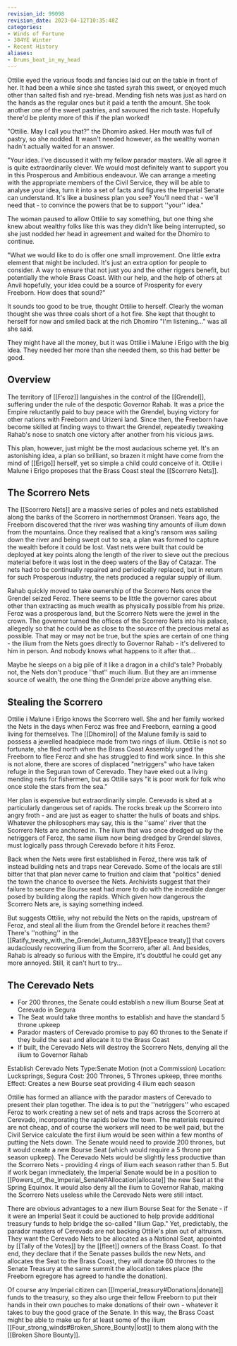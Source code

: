 ```yaml
---
revision_id: 99098
revision_date: 2023-04-12T10:35:48Z
categories:
- Winds of Fortune
- 384YE Winter
- Recent History
aliases:
- Drums_beat_in_my_head
---
```



Ottilie eyed the various foods and fancies laid out on the table in front of her. It had been a while since she tasted syrah this sweet, or enjoyed much other than salted fish and rye-bread. Mending fish nets was just as hard on the hands as the regular ones but it paid a tenth the amount. She took another one of the sweet pastries, and savoured the rich taste. Hopefully there'd be plenty more of this if the plan worked!

"Ottilie. May I call you that?" the Dhomiro asked. Her mouth was full of pastry, so she nodded. It wasn't needed however, as the wealthy woman hadn't actually waited for an answer.

"Your idea. I've discussed it with my fellow parador masters. We all agree it is quite extraordinarily clever. We would most definitely want to support you in this Prosperous and Ambitious endeavour. We can arrange a meeting with the appropriate members of the Civil Service, they will be able to analyse your idea, turn it into a set of facts and figures the Imperial Senate can understand. It's like a business plan you see? You'll need that - we'll need that - to convince the powers that be to support ''your'' idea."

The woman paused to allow Ottilie to say something, but one thing she knew about wealthy folks like this was they didn't like being interrupted, so she just nodded her head in agreement and waited for the Dhomiro to continue.

"What we would like to do is offer one small improvement. One little extra element that might be included. It's just an extra option for people to consider. A way to ensure that not just you and the other riggers benefit, but potentially the whole Brass Coast. With our help, and the help of others at Anvil hopefully, your idea could be a source of Prosperity for every Freeborn. How does that sound?" 

It sounds too good to be true, thought Ottilie to herself. Clearly the woman thought she was three coals short of a hot fire. She kept that thought to herself for now and smiled back at the rich Dhomiro "I'm listening..." was all she said.

They might have all the money, but it was Ottilie i Malune i Erigo with the big idea. They needed her more than she needed them, so this had better be good.


## Overview
The territory of [[Feroz]] languishes in the control of the [[Grendel]], suffering under the rule of the despotic Governor Rahab. It was a price the Empire reluctantly paid to buy peace with the Grendel, buying victory for other nations with Freeborn and Urizeni land. Since then, the Freeborn have become skilled at finding ways to thwart the Grendel, repeatedly tweaking Rahab's nose to snatch one victory after another from his vicious jaws.

This plan, however, just might be the most audacious scheme yet. It's an astonishing idea, a plan so brilliant, so brazen it might have come from the mind of [[Erigo]] herself, yet so simple a child could conceive of it. Ottilie i Malune i Erigo proposes that the Brass Coast steal the [[Scorrero Nets]].

## The Scorrero Nets
The [[Scorrero Nets]] are a massive series of poles and nets established along the banks of the Scorrero in northernmost Oranseri. Years ago, the Freeborn discovered that the river was washing tiny amounts of ilium down from the mountains. Once they realised that a king's ransom was sailing down the river and being swept out to sea, a plan was formed to capture the wealth before it could be lost. Vast nets were built that could be deployed at key points along the length of the river to sieve out the precious material before it was lost in the deep waters of the Bay of Catazar. The nets had to be continually repaired and periodically replaced, but in return for such Prosperous industry, the nets produced a regular supply of ilium.

Rahab quickly moved to take ownership of the Scorrero Nets once the Grendel seized Feroz. There seems to be little the governor cares about other than extracting as much wealth as physically possible from his prize. Feroz was a prosperous land, but the Scorrero Nets were the jewel in the crown. The governor turned the offices of the Scorrero Nets into his palace, allegedly so that he could be as close to the source of the precious metal as possible. That may or may not be true, but the spies are certain of one thing - the ilium from the Nets goes directly to Governor Rahab - it's delivered to him in person. And nobody knows what happens to it after that...

Maybe he sleeps on a big pile of it like a dragon in a child's tale? Probably not, the Nets don't produce ''that'' much ilium. But they are an immense source of wealth, the one thing the Grendel prize above anything else.

## Stealing the Scorrero
Ottilie i Malune i Erigo knows the Scorrero well. She and her family worked the Nets in the days when Feroz was free and Freeborn, earning a good living for themselves. The [[Dhomiro]] of the Malune family is said to possess a jewelled headpiece made from two rings of ilium. Ottilie is not so fortunate, she fled north when the Brass Coast Assembly urged the Freeborn to flee Feroz and she has struggled to find work since. In this she is not alone, there are scores of displaced "netriggers" who have taken refuge in the Seguran town of Cerevado. They have eked out a living mending nets for fishermen, but as Ottilie says "it is poor work for folk who once stole the stars from the sea."

Her plan is expensive but extraordinarily simple. Cerevado is sited at a particularly dangerous set of rapids. The rocks break up the Scorrero into angry froth - and are just as eager to shatter the hulls of boats and ships. Whatever the philosophers may say, this is the ''same'' river that the Scorrero Nets are anchored in. The ilium that was once dredged up by the netriggers of Feroz, the same ilium now being dredged by Grendel slaves, must logically pass through Cerevado before it hits Feroz.

Back when the Nets were first established in Feroz, there was talk of instead building nets and traps near Cerevado. Some of the locals are still bitter that that plan never came to fruition and claim that "politics" denied the town the chance to oversee the Nets. Archivists suggest that their failure to secure the Bourse seat had more to do with the incredible danger posed by building along the rapids. Which given how dangerous the Scorrero Nets are, is saying something indeed.

But suggests Ottilie, why not rebuild the Nets on the rapids, upstream of Feroz, and steal all the ilium from the Grendel before it reaches them? There's ''nothing'' in the [[Ratify_treaty_with_the_Grendel_Autumn_383YE|peace treaty]] that covers audaciously recovering ilium from the Scorrero, after all. And besides, Rahab is already so furious with the Empire, it's doubtful he could get any more annoyed. Still, it can't hurt to try...

## The Cerevado Nets
* For 200 thrones, the Senate could establish a new ilium Bourse Seat at Cerevado in Segura
* The Seat would take three months to establish and have the standard 5 throne upkeep
* Parador masters of Cerevado promise to pay 60 thrones to the Senate if they build the seat and allocate it to the Brass Coast
* If built, the Cerevado Nets will destroy the Scorrero Nets, denying all the ilium to Governor Rahab


Establish Cerevado Nets
Type:Senate Motion (not a Commission)
Location: Lucksprings, Segura
Cost: 200 Thrones, 5 Thrones upkeep, three months
Effect: Creates a new Bourse seat providing 4 ilium each season

Ottilie has formed an alliance with the parador masters of Cerevado to present their plan together. The idea is to put the ''netriggers'' who escaped Feroz to work creating a new set of nets and traps across the Scorrero at Cerevado, incorporating the rapids below the town. The materials required are not cheap, and of course the workers will need to be well paid, but the Civil Service calculate the first ilium would be seen within a few months of putting the Nets down. The Senate would need to provide 200 thrones, but it would create a new Bourse Seat (which would require a 5 throne per season upkeep). The Cerevado Nets would be slightly less productive than the Scorrero Nets - providing 4 rings of ilium each season rather than 5. But if work began immediately, the Imperial Senate would be in a position to [[Powers_of_the_Imperial_Senate#Allocation|allocate]] the new Seat at the Spring Equinox. It would also deny all the ilium to Governor Rahab, making the Scorrero Nets useless while the Cerevado Nets were still intact.

There are obvious advantages to a new ilium Bourse Seat for the Senate - if it were an Imperial Seat it could be auctioned to help provide additional treasury funds to help bridge the so-called "Ilium Gap." Yet, predictably, the parador masters of Cerevado are not backing Ottilie's plan out of altruism. They want the Cerevado Nets to be allocated as a National Seat, appointed by [[Tally of the Votes]] by the [[fleet]] owners of the Brass Coast. To that end, they declare that if the Senate passes builds the new Nets, and allocates the Seat to the Brass Coast, they will donate 60 thrones to the Senate Treasury at the same summit the allocation takes place (the Freeborn egregore has agreed to handle the donation).

Of course any Imperial citizen can [[Imperial_treasury#Donations|donate]] funds to the treasury, so they also urge their fellow Freeborn to put their hands in their own pouches to make donations of their own - whatever it takes to buy the good grace of the Senate. In this way, the Brass Coast might be able to make up for at least some of the ilium [[Four_strong_winds#Broken_Shore_Bounty|lost]] to them along with the [[Broken Shore Bounty]].